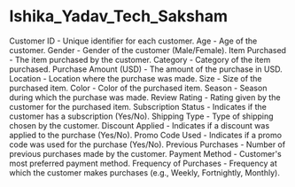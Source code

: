 # Ishika_Yadav_Tech_Saksham
Customer ID - Unique identifier for each customer.
Age - Age of the customer.
Gender - Gender of the customer (Male/Female).
Item Purchased - The item purchased by the customer.
Category - Category of the item purchased.
Purchase Amount (USD) - The amount of the purchase in USD.
Location - Location where the purchase was made.
Size - Size of the purchased item.
Color - Color of the purchased item.
Season - Season during which the purchase was made.
Review Rating - Rating given by the customer for the purchased item.
Subscription Status - Indicates if the customer has a subscription (Yes/No).
Shipping Type - Type of shipping chosen by the customer.
Discount Applied - Indicates if a discount was applied to the purchase (Yes/No).
Promo Code Used - Indicates if a promo code was used for the purchase (Yes/No).
Previous Purchases - Number of previous purchases made by the customer.
Payment Method - Customer's most preferred payment method.
Frequency of Purchases - Frequency at which the customer makes purchases (e.g., Weekly, Fortnightly, Monthly).
